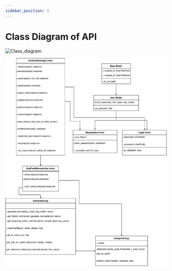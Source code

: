 ```yaml
---
sidebar_position: 3
---
```


# Class Diagram of API
![Class_diagram](https://user-images.githubusercontent.com/89498580/193951800-71abc52d-705d-4b77-8ace-79d22c588f4d.png)


![alt text](/img/FFclassdiagram.drawio.png "Data Flow")